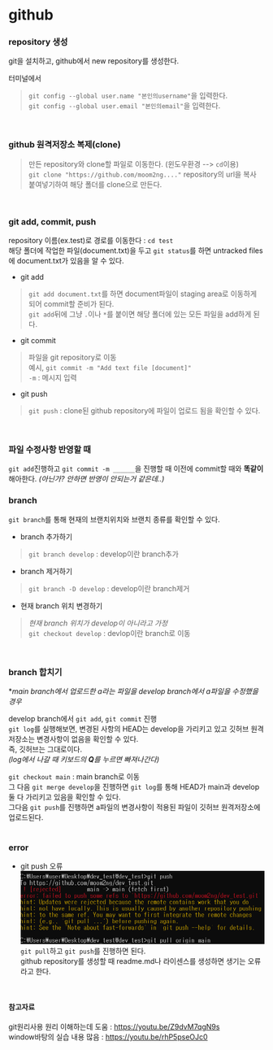 # github 


### repository 생성
git을 설치하고, github에서 new repository를 생성한다.

터미널에서  
>`git config --global user.name "본인의username"`을 입력한다.  
>`git config --global user.email "본인의email"`을 입력한다.
<br>  

### github 원격저장소 복제(clone)
>만든 repository와 clone할 파일로 이동한다. (윈도우환경 --> `cd`이용)  
>`git clone "https://github.com/moom2ng...."` repository의 url을 복사 붙여넣기하여 해당 폴더를 clone으로 만든다.   
<br>  
  
### git add, commit, push
repository 이름(ex.test)로 경로를 이동한다 : `cd test`  
해당 폴더에 작업한 파일(document.txt)을 두고 `git status`를 하면 untracked files에 document.txt가 있음을 알 수 있다.  
  
- git add  
> `git add document.txt`를 하면 document파일이 staging area로 이동하게 되어 commit할 준비가 된다.  
> `git add`뒤에 그냥 `.`이나 `*`를 붙이면 해당 폴더에 있는 모든 파일을 add하게 된다.  
  
- git commit  
> 파일을 git repository로 이동  
> 예시, `git commit -m "Add text file [document]"`  
> `-m` : 메시지 입력  

- git push  
> `git push` : clone된 github repository에 파일이 업로드 됨을 확인할 수 있다.
<br>

### 파일 수정사항 반영할 때  
`git add`진행하고 `git commit -m ______`을 진행할 때 이전에 commit할 때와 **똑같이** 해아한다. *(아닌가? 안하면 반영이 안되는거 같은데..)*
<br>  

### branch
`git branch`를 통해 현재의 브랜치위치와 브랜치 종류를 확인할 수 있다.  

- branch 추가하기  
> `git branch develop` : develop이란 branch추가  

- branch 제거하기  
> `git branch -D develop` : develop이란 branch제거  

- 현재 branch 위치 변경하기  
> *현재 branch 위치가 develop이 아니라고 가정*  
> `git checkout develop` : devlop이란 branch로 이동  
<br>  

### branch 합치기
**main branch에서 업로드한 a라는 파일을 develop branch에서 a파일을 수정했을 경우*  

develop branch에서 `git add`, `git commit` 진행  
`git log`를 실행해보면, 변경된 사항의 HEAD는 develop을 가리키고 있고 깃허브 원격저장소는 변경사항이 없음을 확인할 수 있다.  
즉, 깃허브는 그대로이다.  
*(log에서 나갈 때 키보드의 **Q**를 누르면 빠져나간다)*  

`git checkout main` : main branch로 이동  
그 다음 `git merge develop`을 진행하면 `git log`를 통해 HEAD가 main과 develop 둘 다 가리키고 있음을 확인할 수 있다.  
그다음 `git push`를 진행하면 a파일의 변경사항이 적용된 파일이 깃허브 원격저장소에 업로드된다.  
<br>

### error  
- git push 오류
![error_img](./error_img.png)
`git pull`하고 `git push`를 진행하면 된다.  
github repository를 생성할 때 readme.md나 라이센스를 생성하면 생기는 오류라고 한다.  
<br>

#### 참고자료
git원리사용 원리 이해하는데 도움 : <https://youtu.be/Z9dvM7qgN9s>  
window바탕의 실습 내용 많음 : <https://youtu.be/rhP5pseOJc0>  
